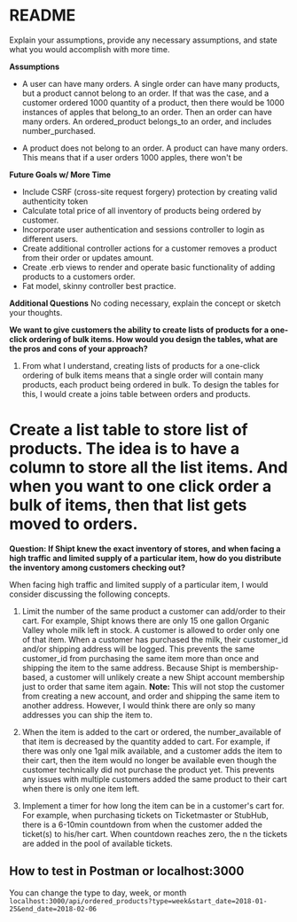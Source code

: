 # README
Explain your assumptions, provide any necessary assumptions, and state what you would accomplish with more time.

**Assumptions**
- A user can have many orders. A single order can have many products, but a product cannot belong to an order. If that was the case, and a customer ordered 1000 quantity of a product, then there would be 1000 instances of apples that belong_to an order. Then an order can have many orders. An ordered_product belongs_to an order, and includes number_purchased.

- A product does not belong to an order. A product can have many orders. This means that if a user orders 1000 apples, there won't be

**Future Goals w/ More Time**
- Include CSRF (cross-site request forgery) protection by creating valid authenticity token
- Calculate total price of all inventory of products being ordered by customer.
- Incorporate user authentication and sessions controller to login as different users.
- Create additional controller actions for a customer removes a product from their order or updates amount.
- Create .erb views to render and operate basic functionality of adding products to a customers order.
- Fat model, skinny controller best practice.

**Additional Questions**
No coding necessary, explain the concept or sketch your thoughts.

**We want to give customers the ability to create lists of products for a one-click ordering of bulk items. How would you design the tables, what are the pros and cons of your approach?**

1. From what I understand, creating lists of products for a one-click ordering of bulk items means that a single order will contain many products, each product being ordered in bulk. To design the tables for this, I would create a joins table between orders and products.

# Create a list table to store list of products. The idea is to have a column to store all the list items. And when you want to one click order a bulk of items, then that list gets moved to orders.

**Question: If Shipt knew the exact inventory of stores, and when facing a high traffic and limited supply of a particular item, how do you distribute the inventory among customers checking out?**

When facing high traffic and limited supply of a particular item, I would consider discussing the following concepts.

1. Limit the number of the same product a customer can add/order to their cart. For example, Shipt knows there are only 15 one gallon Organic Valley whole milk left in stock. A customer is allowed to order only one of that item. When a customer has purchased the milk, their customer_id and/or shipping address will be logged. This prevents the same customer_id from purchasing the same item more than once and shipping the item to the same address. Because Shipt is membership-based, a customer will unlikely create a new Shipt account membership just to order that same item again.
**Note:** This will not stop the customer from creating a new account, and order and shipping the same item to another address. However, I would think there are only so many addresses you can ship the item to.

2. When the item is added to the cart or ordered, the number_available of that item is decreased by the quantity added to cart. For example, if there was only one 1gal milk available, and a customer adds the item to their cart, then the item would no longer be available even though the customer technically did not purchase the product yet. This prevents any issues with multiple customers added the same product to their cart when there is only one item left.

3. Implement a timer for how long the item can be in a customer's cart for. For example, when purchasing tickets on Ticketmaster or StubHub, there is a 6-10min countdown from when the customer added the ticket(s) to his/her cart. When countdown reaches zero, the n the tickets are added in the pool of available tickets.

## How to test in Postman or localhost:3000
You can change the type to day, week, or month
`localhost:3000/api/ordered_products?type=week&start_date=2018-01-25&end_date=2018-02-06`
